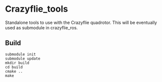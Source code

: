 # Crazyflie_tools

Standalone tools to use with the Crazyflie quadrotor.
This will be eventually used as submodule in crazyflie_ros.

## Build

```
submodule init
submodule update
mkdir build
cd build
cmake ..
make
```
